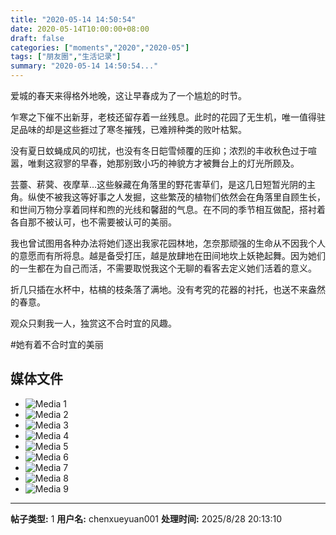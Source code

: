 ```yaml
---
title: "2020-05-14 14:50:54"
date: 2020-05-14T10:00:00+08:00
draft: false
categories: ["moments","2020","2020-05"]
tags: ["朋友圈","生活记录"]
summary: "2020-05-14 14:50:54..."
---
```


爱城的春天来得格外地晚，这让早春成为了一个尴尬的时节。

乍寒之下催不出新芽，老枝还留存着一丝残息。此时的花园了无生机，唯一值得驻足品味的却是这些捱过了寒冬摧残，已难辨种类的败叶枯絮。

没有夏日蚊蝇成风的叨扰，也没有冬日皑雪倾覆的压抑；浓烈的丰收秋色过于喧嚣，唯剩这寂寥的早春，她那别致小巧的神貌方才被舞台上的灯光所顾及。

芸薹、菥蓂、夜摩草…这些躲藏在角落里的野花害草们，是这几日短暂光阴的主角。纵使不被我这等好事之人发掘，这些繁茂的植物们依然会在角落里自顾生长，和世间万物分享着同样和煦的光线和馨甜的气息。在不同的季节相互做配，搭衬着各自那不被认可，也不需要被认可的美丽。

我也曾试图用各种办法将她们逐出我家花园林地，怎奈那顽强的生命从不因我个人的意愿而有所将息。越是备受打压，越是放肆地在田间地坎上妖艳起舞。因为她们的一生都在为自己而活，不需要取悦我这个无聊的看客去定义她们活着的意义。

折几只插在水杯中，枯槁的枝条落了满地。没有考究的花器的衬托，也送不来盎然的春意。

观众只剩我一人，独赏这不合时宜的风趣。

#她有着不合时宜的美丽

## 媒体文件

- ![Media 1](/Moments/photos/2020-05-14/202005141450540.jpg)
- ![Media 2](/Moments/photos/2020-05-14/202005141450541.jpg)
- ![Media 3](/Moments/photos/2020-05-14/202005141450542.jpg)
- ![Media 4](/Moments/photos/2020-05-14/202005141450543.jpg)
- ![Media 5](/Moments/photos/2020-05-14/202005141450544.jpg)
- ![Media 6](/Moments/photos/2020-05-14/202005141450545.jpg)
- ![Media 7](/Moments/photos/2020-05-14/202005141450546.jpg)
- ![Media 8](/Moments/photos/2020-05-14/202005141450547.jpg)
- ![Media 9](/Moments/photos/2020-05-14/202005141450548.jpg)

---

**帖子类型:** 1
**用户名:** chenxueyuan001
**处理时间:** 2025/8/28 20:13:10